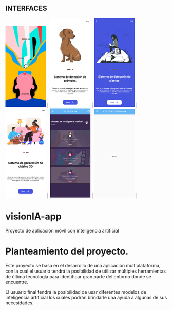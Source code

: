 ## INTERFACES

<img src="Docs/Pagina1.png" width="25%" height="25%"> | <img src="Docs/Pagina2.png" width="25%" height="25%"> |  <img src="Docs/Pagina3.png" width="25%" height="25%"> | <img src="Docs/Pagina4.png" width="25%" height="25%"> | <img src="Docs/Pagina5.png" width="25%" height="25%"> |  <img src="Docs/Pagina6.png" width="25%" height="25%"> |

# visionIA-app

Proyecto de aplicación móvil con inteligencia artificial

 
# Planteamiento del proyecto.

Este proyecto se basa en el desarrollo de una aplicación multiplataforma, con la cual el usuario tendrá la posibilidad de utilizar múltiples herramientas de última tecnología para identificar gran parte del entorno donde se encuentre.

El usuario final tendrá la posibilidad de usar diferentes modelos de inteligencia artificial los cuales podrán brindarle una ayuda a algunas de sus necesidades.

